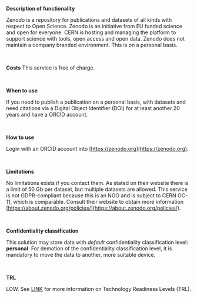 **Description of functionality**

Zenodo is a repository for publications and datasets of all kinds with respect to Open Science. Zenodo is an initiative from EU funded science and open for everyone. CERN is hosting and managing the platform to support science with tools, open access and open data. Zenodo does not maintain a company branded environment. This is on a personal basis.

&nbsp;

**Costs**
This service is free of charge.

&nbsp;

**When to use**

If you need to publish a publication on a personal basis, with datasets and need citations via a Digital Object Identifier (DOI) for at least another 20 years and have a ORCID account.

&nbsp;

**How to use**

Login with an ORCID account into [https://zenodo.org](https://zenodo.org).

&nbsp;

**Limitations**

No limitations exists if you contact them. As stated on their website there is a limit of 50 Gb per dataset, but multiple datasets are allowed. This service is not GDPR-compliant because this is an NGO and is subject to CERN OC-11, which is comparable. Consult their website to obtain more information [https://about.zenodo.org/policies/](https://about.zenodo.org/policies/).

&nbsp;

**Confidentiality classification**

This solution may store data with _default_ confidentiality classification level: __personal__. For demotion of the confidentiality classification level, it is mandatory to move the data to another, more suitable device.

&nbsp;

**TRL**

LOW. See [LINK](/storagefinder/trl) for more information on Technology Readiness Levels (TRL).
